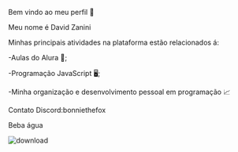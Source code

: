 Bem vindo ao meu perfil 💙

Meu nome é David Zanini

Minhas principais atividades na plataforma estão relacionados á:

-Aulas do Alura 📝;

-Programação JavaScript 🖥️;

-Minha organização e desenvolvimento pessoal em programação 📈

Contato Discord:bonniethefox

Beba água

![download](https://github.com/Bonnie-Jojo/Bonnie-Jojo/assets/172427378/ff84480d-dc38-476a-84ea-505668c0549a)
